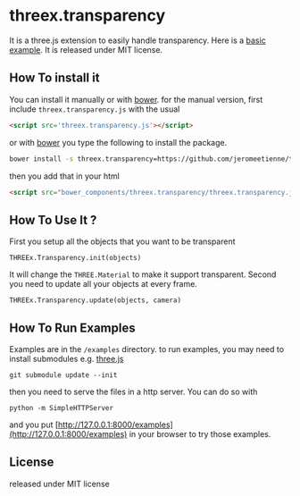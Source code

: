 threex.transparency
===================

It is a three.js extension to easily handle transparency.
Here is a [basic example](http://jeromeetienne.github.io/threex.transparency/examples/basic.html). It is released under MIT license.

## How To install it

You can install it manually or with
[bower](http://bower.io/).
for the manual version, first include ```threex.transparency.js``` with the usual

```html
<script src='threex.transparency.js'></script>
```

or with
[bower](http://bower.io/) 
you type the following to install the package.

```bash
bower install -s threex.transparency=https://github.com/jeromeetienne/threex.transparency/archive/master.zip
```

then you add that in your html

```html
<script src="bower_components/threex.transparency/threex.transparency.js"></script>
```


## How To Use It ?

First you setup all the objects that you want to be transparent

```
THREEx.Transparency.init(objects)
```

It will change the ```THREE.Material``` to make it support transparent.
Second you need to update all your objects at every frame.

```
THREEx.Transparency.update(objects, camera)
```

## How To Run Examples

Examples are in the ```/examples``` directory. 
to run examples, you may need to install submodules e.g.
[three.js](http://threejs.org/)

```
git submodule update --init
```

then you need to serve the files in a http server. You can do so with 

```
python -m SimpleHTTPServer
```

and you put [http://127.0.0.1:8000/examples](http://127.0.0.1:8000/examples)
in your browser to try those examples.

## License

released under MIT license